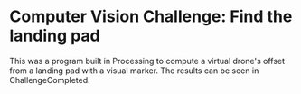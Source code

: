 # Computer Vision Challenge: Find the landing pad
This was a program built in Processing to compute a virtual drone's offset from a landing pad with a visual marker.
The results can be seen in ChallengeCompleted.
